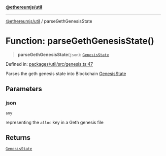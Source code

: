 [**@ethereumjs/util**](../README.md)

***

[@ethereumjs/util](../README.md) / parseGethGenesisState

# Function: parseGethGenesisState()

> **parseGethGenesisState**(`json`): [`GenesisState`](../interfaces/GenesisState.md)

Defined in: [packages/util/src/genesis.ts:47](https://github.com/Dargon789/ethereumjs-monorepo/blob/master/packages/util/src/genesis.ts#L47)

Parses the geth genesis state into Blockchain [GenesisState](../interfaces/GenesisState.md)

## Parameters

### json

`any`

representing the `alloc` key in a Geth genesis file

## Returns

[`GenesisState`](../interfaces/GenesisState.md)
